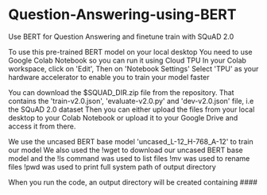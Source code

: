 # Question-Answering-using-BERT
Use BERT for Question Answering and finetune train with SQuAD 2.0 

To use this pre-trained BERT model on your local desktop
You need to use Google Colab Notebook so you can run it using Cloud TPU
In your Colab workspace, click on 'Edit', Then on 'Notebook Settings'
Select 'TPU' as your hardware accelerator to enable you to train your model faster

You can download the $SQUAD_DIR.zip file from the repository.
That contains the 'train-v2.0.json', 'evaluate-v2.0.py' and 'dev-v2.0.json' file, i.e the SQuAD 2.0 dataset
Then you can either upload the files from your local desktop to your Colab Notebook or upload it to your Google Drive and access it from there.

We use the uncased BERT base model 'uncased_L-12_H-768_A-12' to train our model
We also used the !wget to download our uncased BERT base model
and the !ls command was used to list files
!mv was used to rename files
!pwd was used to print full system path of output directory

When you run the code, an output directory will be created containing ####
